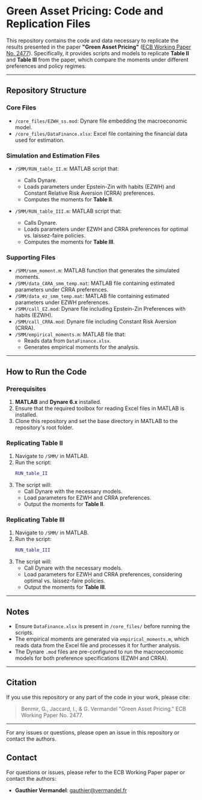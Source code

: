 # Green Asset Pricing: Code and Replication Files

This repository contains the code and data necessary to replicate the results presented in the paper **"Green Asset Pricing"** ([ECB Working Paper No. 2477](https://www.ecb.europa.eu/pub/pdf/scpwps/ecb.wp2477~e636f9c496.en.pdf)). Specifically, it provides scripts and models to replicate **Table II** and **Table III** from the paper, which compare the moments under different preferences and policy regimes.

---

## Repository Structure

### Core Files
- `/core_files/EZWH_ss.mod`: Dynare file embedding the macroeconomic model.
- `/core_files/DataFinance.xlsx`: Excel file containing the financial data used for estimation.

### Simulation and Estimation Files
- `/SMM/RUN_table_II.m`: MATLAB script that:
  - Calls Dynare.
  - Loads parameters under Epstein-Zin with habits (EZWH) and Constant Relative Risk Aversion (CRRA) preferences.
  - Computes the moments for **Table II**.

- `/SMM/RUN_table_III.m`: MATLAB script that:
  - Calls Dynare.
  - Loads parameters under EZWH and CRRA preferences for optimal vs. laissez-faire policies.
  - Computes the moments for **Table III**.

### Supporting Files
- `/SMM/smm_moment.m`: MATLAB function that generates the simulated moments.
- `/SMM/data_CARA_smm_temp.mat`: MATLAB file containing estimated parameters under CRRA preferences.
- `/SMM/data_ez_smm_temp.mat`: MATLAB file containing estimated parameters under EZWH preferences.
- `/SMM/call_EZ.mod`: Dynare file including Epstein-Zin Preferences with habits (EZWH).
- `/SMM/call_CRRA.mod`: Dynare file including Constant Risk Aversion (CRRA).
- `/SMM/empirical_moments.m`: MATLAB file that:
  - Reads data from `DataFinance.xlsx`.
  - Generates empirical moments for the analysis.

---

## How to Run the Code

### Prerequisites
1. **MATLAB** and **Dynare 6.x** installed.
2. Ensure that the required toolbox for reading Excel files in MATLAB is installed.
3. Clone this repository and set the base directory in MATLAB to the repository's root folder.

### Replicating Table II
1. Navigate to `/SMM/` in MATLAB.
2. Run the script:
   ```matlab
   RUN_table_II
   ```
3. The script will:
   - Call Dynare with the necessary models.
   - Load parameters for EZWH and CRRA preferences.
   - Output the moments for **Table II**.

### Replicating Table III
1. Navigate to `/SMM/` in MATLAB.
2. Run the script:
   ```matlab
   RUN_table_III
   ```
3. The script will:
   - Call Dynare with the necessary models.
   - Load parameters for EZWH and CRRA preferences, considering optimal vs. laissez-faire policies.
   - Output the moments for **Table III**.

---

## Notes
- Ensure `DataFinance.xlsx` is present in `/core_files/` before running the scripts.
- The empirical moments are generated via `empirical_moments.m`, which reads data from the Excel file and processes it for further analysis.
- The Dynare `.mod` files are pre-configured to run the macroeconomic models for both preference specifications (EZWH and CRRA).

---

## Citation
If you use this repository or any part of the code in your work, please cite:

> Benmir, G., Jaccard, I., & G. Vermandel "Green Asset Pricing." ECB Working Paper No. 2477.

---

For any issues or questions, please open an issue in this repository or contact the authors.


## Contact
For questions or issues, please refer to the ECB Working Paper paper or contact the authors:
- **Gauthier Vermandel**: [gauthier@vermandel.fr](mailto:gauthier@vermandel.fr)

